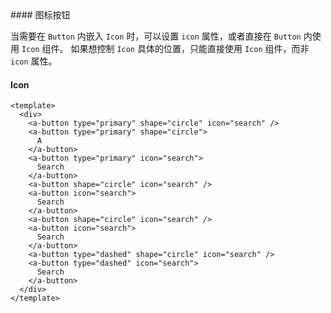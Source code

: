 <cn>
#### 图标按钮 

当需要在 `Button` 内嵌入 `Icon` 时，可以设置 `icon` 属性，或者直接在 `Button` 内使用 `Icon` 组件。
如果想控制 `Icon` 具体的位置，只能直接使用 `Icon` 组件，而非 `icon` 属性。
</cn>
<us>
#### Icon
</us>

```tpl
<template>
  <div>
    <a-button type="primary" shape="circle" icon="search" />
    <a-button type="primary" shape="circle">
      A
    </a-button>
    <a-button type="primary" icon="search">
      Search
    </a-button>
    <a-button shape="circle" icon="search" />
    <a-button icon="search">
      Search
    </a-button>
    <a-button shape="circle" icon="search" />
    <a-button icon="search">
      Search
    </a-button>
    <a-button type="dashed" shape="circle" icon="search" />
    <a-button type="dashed" icon="search">
      Search
    </a-button>
  </div>
</template>
```
